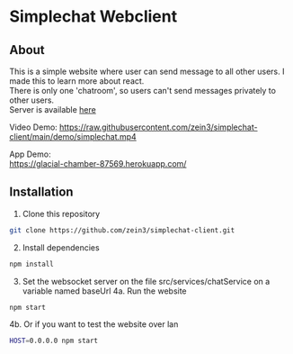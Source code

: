 # Simplechat Webclient
## About
This is a simple website where user can send message to all other users. I made this to learn more about react.  
There is only one 'chatroom', so users can't send messages privately to other users.  
Server is available [here](https://github.com/zein3/simplechat-server)  
  
Video Demo:
https://raw.githubusercontent.com/zein3/simplechat-client/main/demo/simplechat.mp4  

App Demo:  
https://glacial-chamber-87569.herokuapp.com/
  

## Installation
1. Clone this repository
```bash
git clone https://github.com/zein3/simplechat-client.git
```
2. Install dependencies
```bash
npm install
```
3. Set the websocket server on the file src/services/chatService on a variable named baseUrl
4a. Run the website
```bash
npm start
```
4b. Or if you want to test the website over lan
```bash
HOST=0.0.0.0 npm start
```
